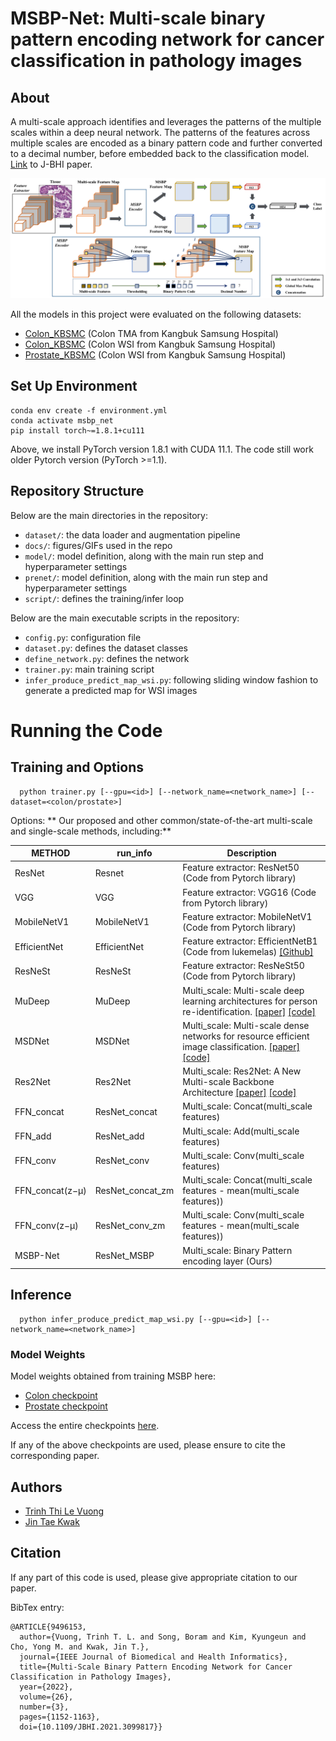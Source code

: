 # MSBP-Net: Multi-scale binary pattern encoding network for cancer classification in pathology images
## About
A multi-scale approach identifies and leverages the patterns of the multiple scales within a deep neural network.
The patterns of the features across multiple scales are encoded as a binary pattern code and further converted to a decimal number, 
before embedded back to the classification model. <br />
[Link](https://ieeexplore.ieee.org/abstract/document/9496153) to J-BHI paper. <br />

![](docs/MSBP_network.png)

All the models in this project were evaluated on the following datasets:

- [Colon_KBSMC](https://github.com/QuIIL/KBSMC_colon_cancer_grading_dataset) (Colon TMA from Kangbuk Samsung Hospital)
- [Colon_KBSMC](https://github.com/QuIIL/KBSMC_colon_cancer_grading_dataset) (Colon WSI from Kangbuk Samsung Hospital)
- [Prostate_KBSMC](https://github.com/QuIIL/KBSMC_colon_cancer_grading_dataset) (Colon WSI from Kangbuk Samsung Hospital)

## Set Up Environment

```
conda env create -f environment.yml
conda activate msbp_net
pip install torch~=1.8.1+cu111
```

Above, we install PyTorch version 1.8.1 with CUDA 11.1. 
The code still work older Pytorch version (PyTorch >=1.1).
## Repository Structure

Below are the main directories in the repository: 

- `dataset/`: the data loader and augmentation pipeline
- `docs/`: figures/GIFs used in the repo
- `model/`: model definition, along with the main run step and hyperparameter settings
- `prenet/`: model definition, along with the main run step and hyperparameter settings  
- `script/`: defines the training/infer loop 

Below are the main executable scripts in the repository:

- `config.py`: configuration file
- `dataset.py`: defines the dataset classes 
- `define_network.py`: defines the network 
- `trainer.py`: main training script
- `infer_produce_predict_map_wsi.py`: following sliding window fashion to generate a predicted map for WSI images 

# Running the Code

## Training and Options
 
```
  python trainer.py [--gpu=<id>] [--network_name=<network_name>] [--dataset=<colon/prostate>]
```

Options:
** Our proposed and other common/state-of-the-art multi-scale and single-scale methods, including:**

| METHOD         | run_info         |  Description          |
| ---------------|------------------| ----------------------|
| ResNet         | Resnet           | Feature extractor: ResNet50 (Code from Pytorch library)
| VGG            | VGG              | Feature extractor: VGG16 (Code from Pytorch library)
| MobileNetV1    | MobileNetV1      | Feature extractor: MobileNetV1 (Code from Pytorch library)
| EfficientNet   | EfficientNet     | Feature extractor: EfficientNetB1 (Code from lukemelas) [[Github]](https://github.com/lukemelas/EfficientNet-PyTorch)
| ResNeSt        | ResNeSt          | Feature extractor: ResNeSt50 (Code from Pytorch library)
| MuDeep         | MuDeep           | Multi_scale: Multi-scale deep learning architectures for person re-identification. [[paper]](https://arxiv.org/abs/1709.05165) [[code]](https://github.com/linzhi123/deep-persion-reid)
| MSDNet         | MSDNet           | Multi_scale: Multi-scale dense networks for resource efficient image classification. [[paper]](https://arxiv.org/abs/1703.09844) [[code]](https://github.com/kalviny/MSDNet-PyTorch)
| Res2Net        | Res2Net          | Multi_scale: Res2Net: A New Multi-scale Backbone Architecture [[paper]](https://arxiv.org/abs/1904.01169) [[code]](https://github.com/Res2Net/Res2Net-ImageNet-Training)
| FFN_concat     | ResNet_concat    | Multi_scale: Concat(multi_scale features)
| FFN_add        | ResNet_add       | Multi_scale: Add(multi_scale features)
| FFN_conv       | ResNet_conv      | Multi_scale: Conv(multi_scale features)
| FFN_concat(z−µ)| ResNet_concat_zm | Multi_scale: Concat(multi_scale features - mean(multi_scale features))
| FFN_conv(z−µ)  | ResNet_conv_zm   | Multi_scale: Conv(multi_scale features - mean(multi_scale features))
| MSBP-Net       | ResNet_MSBP      | Multi_scale: Binary Pattern encoding layer (Ours)




## Inference

```
  python infer_produce_predict_map_wsi.py [--gpu=<id>] [--network_name=<network_name>]
```
  
### Model Weights

Model weights obtained from training MSBP here:
- [Colon checkpoint](https://drive.google.com/drive/folders/1uJKUwp6EMvDYV7pDF3xTg4UV0T3dD9zs?usp=sharing)
- [Prostate checkpoint](https://drive.google.com/drive/folders/1DmvmE3WRAgNO494L3O4lGppUxlfZYxuO?usp=sharing)

Access the entire checkpoints [here](https://drive.google.com/drive/folders/1gX5NELGelZxLuqwcW9ptL5kDtf5-Gqcz?usp=sharing).

If any of the above checkpoints are used, please ensure to cite the corresponding paper.

## Authors

* [Trinh Thi Le Vuong](https://github.com/timmyvg)
* [Jin Tae Kwak](https://github.com/timmyvg)


## Citation

If any part of this code is used, please give appropriate citation to our paper. <br />

BibTex entry: <br />
```
@ARTICLE{9496153,
  author={Vuong, Trinh T. L. and Song, Boram and Kim, Kyungeun and Cho, Yong M. and Kwak, Jin T.},
  journal={IEEE Journal of Biomedical and Health Informatics}, 
  title={Multi-Scale Binary Pattern Encoding Network for Cancer Classification in Pathology Images}, 
  year={2022},
  volume={26},
  number={3},
  pages={1152-1163},
  doi={10.1109/JBHI.2021.3099817}}
```
